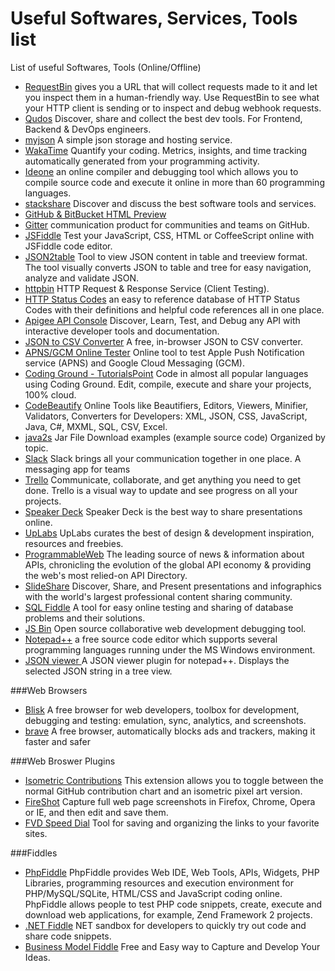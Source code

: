 # Useful Softwares, Services, Tools list
List of useful Softwares, Tools (Online/Offline)


- <a href="http://requestb.in/" target="_blank" >RequestBin</a> gives you a URL that will collect requests made to it and let you inspect them in a human-friendly way. Use RequestBin to see what your HTTP client is sending or to inspect and debug webhook requests.
- <a href="https://www.qudos.io/" target="_blank" >Qudos</a> Discover, share and collect the best dev tools. For Frontend, Backend & DevOps engineers.
- <a href="http://myjson.com/" target="_blank" >myjson</a> A simple json storage and hosting service.
- <a href="https://wakatime.com/" target="_blank" >WakaTime</a> Quantify your coding. Metrics, insights, and time tracking automatically generated from your programming activity.
- <a href="https://ideone.com/" target="_blank" >Ideone</a> an online compiler and debugging tool which allows you to compile source code and execute it online in more than 60 programming languages.
- <a href="http://stackshare.io/" target="_blank" >stackshare</a> Discover and discuss the best software tools and services.
- <a href="http://htmlpreview.github.io/" target="_blank" >GitHub & BitBucket HTML Preview</a> 
- <a href="https://gitter.im/" target="_blank" >Gitter</a> communication product for communities and teams on GitHub. 
- <a href="https://jsfiddle.net/" target="_blank" >JSFiddle</a> Test your JavaScript, CSS, HTML or CoffeeScript online with JSFiddle code editor.
- <a href="http://json2table.com/" target="_blank" >JSON2table</a> Tool to view JSON content in table and treeview format. The tool visually converts JSON to table and tree for easy navigation, analyze and validate JSON.
- <a href="http://httpbin.org/" target="_blank" >httpbin</a> HTTP Request & Response Service (Client Testing).
- <a href="https://httpstatuses.com/" target="_blank" >HTTP Status Codes</a> an easy to reference database of HTTP Status Codes with their definitions and helpful code references all in one place. 
- <a href="https://apigee.com/providers" target="_blank" >Apigee API Console</a> Discover, Learn, Test, and Debug any API with interactive developer tools and documentation. 
- <a href="http://konklone.io/json/" target="_blank" >JSON to CSV Converter</a> A free, in-browser JSON to CSV converter.
- <a href="http://apns-gcm.bryantan.info/" target="_blank" >APNS/GCM Online Tester</a> Online tool to test Apple Push Notification service (APNS) and Google Cloud Messaging (GCM).
- <a href="http://www.tutorialspoint.com/codingground.htm" target="_blank" >Coding Ground - TutorialsPoint</a> Code in almost all popular languages using Coding Ground. Edit, compile, execute and share your projects, 100% cloud.
- <a href="http://codebeautify.org/" target="_blank" >CodeBeautify</a> Online Tools like Beautifiers, Editors, Viewers, Minifier, Validators, Converters for Developers: XML, JSON, CSS, JavaScript, Java, C#, MXML, SQL, CSV, Excel.
- <a href="http://www.java2s.com/Code/Jar/CatalogJar.htm" target="_blank" >java2s</a> Jar File Download examples (example source code) Organized by topic.
- <a href="https://slack.com/" target="_blank" >Slack</a> Slack brings all your communication together in one place. A messaging app for teams
- <a href="https://trello.com/" target="_blank" >Trello</a> Communicate, collaborate, and get anything you need to get done. Trello is a visual way to update and see progress on all your projects.
- <a href="https://speakerdeck.com/" target="_blank" >Speaker Deck</a> Speaker Deck is the best way to share presentations online.
- <a href="http://www.uplabs.com/" target="_blank" >UpLabs</a> UpLabs curates the best of design & development inspiration, resources and freebies. 
- <a href="http://www.programmableweb.com/" target="_blank" >ProgrammableWeb</a> The leading source of news & information about APIs, chronicling the evolution of the global API economy & providing the web's most relied-on API Directory.
- <a href="http://www.slideshare.net/" target="_blank" >SlideShare</a> Discover, Share, and Present presentations and infographics with the world's largest professional content sharing community.
- <a href="http://sqlfiddle.com/" target="_blank" >SQL Fiddle</a> A tool for easy online testing and sharing of database problems and their solutions.
- <a href="http://jsbin.com/" target="_blank" >JS Bin</a> Open source collaborative web development debugging tool.
- <a href="https://notepad-plus-plus.org/" target="_blank" >Notepad++</a> a free source code editor which supports several programming languages running under the MS Windows environment.
- <a href="https://github.com/kapilratnani/JSON-Viewer" target="_blank" >JSON viewer </a> A JSON viewer plugin for notepad++. Displays the selected JSON string in a tree view.

###Web Browsers

- <a href="https://blisk.io/" target="_blank" >Blisk</a> A free browser for web developers, toolbox for development, debugging and testing: emulation, sync, analytics, and screenshots.
- <a href="https://brave.com/" target="_blank" >brave</a> A free browser, automatically blocks ads and trackers, making it faster and safer 

###Web Broswer Plugins

- <a href="https://chrome.google.com/webstore/detail/isometric-contributions/mjoedlfflcchnleknnceiplgaeoegien" target="_blank" >Isometric Contributions</a> This extension allows you to toggle between the normal GitHub contribution chart and an isometric pixel art version.
- <a href="http://getfireshot.com/" target="_blank" >FireShot</a> Capture full web page screenshots in Firefox, Chrome, Opera or IE, and then edit and save them.
- <a href="http://fvdspeeddial.com/" target="_blank" >FVD Speed Dial</a> Tool for saving and organizing the links to your favorite sites.

###Fiddles

- <a href="http://phpfiddle.org/" target="_blank" >PhpFiddle</a> PhpFiddle provides Web IDE, Web Tools, APIs, Widgets, PHP Libraries, programming resources and execution environment for PHP/MySQL/SQLite, HTML/CSS and JavaScript coding online. PhpFiddle allows people to test PHP code snippets, create, execute and download web applications, for example, Zend Framework 2 projects.
- <a href="https://dotnetfiddle.net/" target="_blank" >.NET Fiddle</a> NET sandbox for developers to quickly try out code and share code snippets.
- <a href="https://bmfiddle.com/" target="_blank" >Business Model Fiddle</a> Free and Easy way to Capture and Develop Your Ideas.

